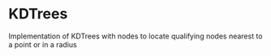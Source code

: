 # KDTrees
Implementation of KDTrees with nodes to locate qualifying nodes nearest to a point or in a radius
